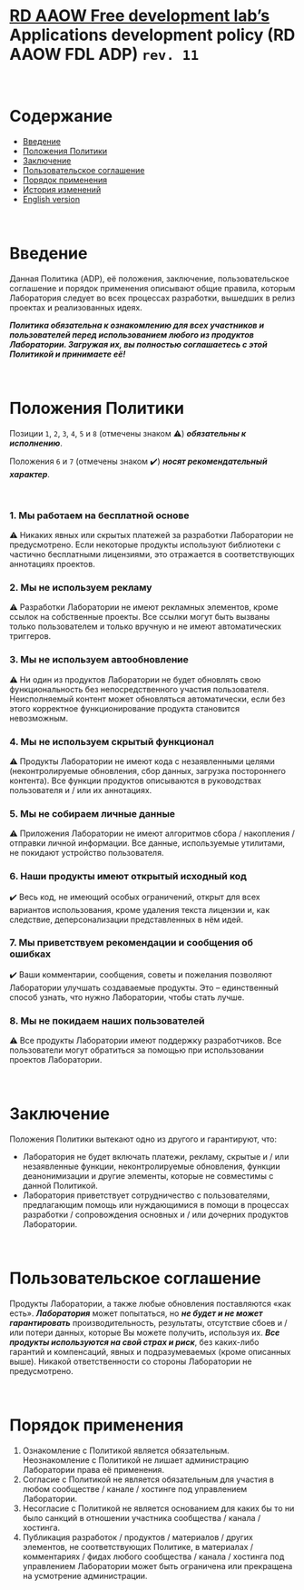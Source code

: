 # [RD AAOW Free development lab’s](https://adslbarxatov.github.io/DPArray) Applications development policy (RD AAOW FDL ADP) ```rev. 11```

&nbsp;



# Содержание
- [Введение](#section-1)
- [Положения Политики](#section-2)
- [Заключение](#section-11)
- [Пользовательское соглашение](#section-12)
- [Порядок применения](#section-13)
- [История изменений](https://adslbarxatov.github.io/ADP/changelog)
- [English version](https://adslbarxatov.github.io/ADP)

&nbsp;



# Введение

Данная Политика (ADP), её положения, заключение, пользовательское соглашение и порядок применения описывают общие правила, которым Лаборатория
следует во всех процессах разработки, вышедших в релиз проектах и реализованных идеях.

***Политика обязательна к ознакомлению для всех участников и пользователей перед использованием любого из продуктов Лаборатории. Загружая их,
вы полностью соглашаетесь с этой Политикой и принимаете её!***

&nbsp;



# Положения Политики

Позиции `1`, `2`, `3`, `4`, `5` и `8` (отмечены знаком :warning:) ***обязательны к исполнению***.

Положения `6` и `7` (отмечены знаком :heavy_check_mark:) ***носят рекомендательный характер***.

&nbsp;



### 1. Мы работаем на бесплатной основе

:warning: Никаких явных или скрытых платежей за разработки Лаборатории не предусмотрено. Если некоторые продукты используют библиотеки
с частично бесплатными лицензиями, это отражается в соответствующих аннотациях проектов.

### 2. Мы не используем рекламу

:warning: Разработки Лаборатории не имеют рекламных элементов, кроме ссылок на собственные проекты. Все ссылки могут быть
вызваны только пользователем и только вручную и не имеют автоматических триггеров.

### 3. Мы не используем автообновление

:warning: Ни один из продуктов Лаборатории не будет обновлять свою функциональность без непосредственного участия пользователя.
Неисполняемый контент может обновляться автоматически, если без этого
корректное функционирование продукта становится невозможным.

### 4. Мы не используем скрытый функционал

:warning: Продукты Лаборатории не имеют кода с незаявленными целями (неконтролируемые обновления, сбор данных, загрузка постороннего
контента). Все функции продуктов описываются в руководствах пользователя и / или их аннотациях.

### 5. Мы не собираем личные данные

:warning: Приложения Лаборатории не имеют алгоритмов сбора / накопления / отправки личной информации. Все данные, используемые утилитами,
не покидают устройство пользователя.

### 6. Наши продукты имеют открытый исходный код

:heavy_check_mark: Весь код, не имеющий особых ограничений, открыт для всех вариантов использования, кроме удаления текста лицензии
и, как следствие, деперсонализации представленных в нём идей.

### 7. Мы приветствуем рекомендации и сообщения об ошибках

:heavy_check_mark: Ваши комментарии, сообщения, советы и пожелания позволяют Лаборатории улучшать создаваемые продукты. Это – единственный способ
узнать, что нужно Лаборатории, чтобы стать лучше.

### 8. Мы не покидаем наших пользователей

:warning: Все продукты Лаборатории имеют поддержку разработчиков. Все пользователи могут обратиться за помощью при использовании проектов Лаборатории.

&nbsp;



# Заключение

Положения Политики вытекают одно из другого и гарантируют, что:
- Лаборатория не будет включать платежи, рекламу, скрытые и / или незаявленные функции, неконтролируемые обновления, функции деанонимизации
и другие элементы, которые не совместимы с данной Политикой.
- Лаборатория приветствует сотрудничество с пользователями, предлагающим помощь или нуждающимися в помощи в процессах
разработки / сопровождения основных и / или дочерних продуктов Лаборатории.

&nbsp;



# Пользовательское соглашение

Продукты Лаборатории, а также любые обновления поставляются «как есть». ***Лаборатория*** может попытаться, но ***не будет и не может
гарантировать*** производительность, результаты, отсутствие сбоев и / или потери данных, которые Вы можете получить, используя их.
***Все продукты используются на свой страх и риск***, без каких-либо гарантий и компенсаций, явных и подразумеваемых (кроме описанных
выше). Никакой ответственности со стороны Лаборатории не предусмотрено.

&nbsp;



# Порядок применения

1. Ознакомление с Политикой является обязательным. Неознакомление с Политикой не лишает администрацию Лаборатории права её применения.
2. Согласие с Политикой не является обязательным для участия в любом сообществе / канале / хостинге под управлением Лаборатории.
3. Несогласие с Политикой не является основанием для каких бы то ни было санкций в отношении участника сообщества / канала / хостинга.
4. Публикация разработок / продуктов / материалов / других элементов, не соответствующих Политике, в материалах / комментариях / фидах
любого сообщества / канала / хостинга под управлением Лаборатории может быть ограничена или прекращена на усмотрение администрации.
